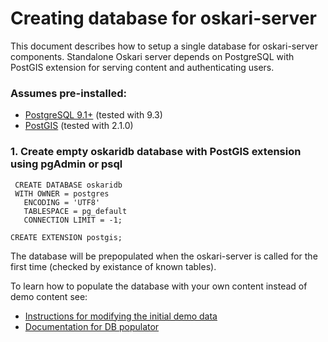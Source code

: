 # Creating database for oskari-server

This document describes how to setup a single database for oskari-server components. Standalone Oskari server depends on
PostgreSQL with PostGIS extension for serving content and authenticating users.

### Assumes pre-installed:

* [PostgreSQL 9.1+](http://www.postgresql.org/) (tested with 9.3)
* [PostGIS](http://postgis.net/) (tested with 2.1.0)

### 1. Create empty oskaridb database with PostGIS extension using pgAdmin or psql

     CREATE DATABASE oskaridb
     WITH OWNER = postgres
       ENCODING = 'UTF8'
       TABLESPACE = pg_default
       CONNECTION LIMIT = -1;

    CREATE EXTENSION postgis;

The database will be prepopulated when the oskari-server is called for the first time (checked by existance of known tables).

To learn how to populate the database with your own content instead of demo content
see:
* [Instructions for modifying the initial demo data](/documentation/backend/database-customize-initial-data)
* [Documentation for DB populator](/documentation/backend/database-populate)



